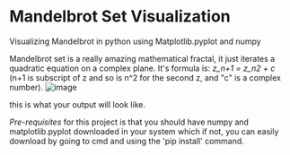 # Mandelbrot Set Visualization
Visualizing Mandelbrot in python using Matplotlib.pyplot and numpy


Mandelbrot set is a really amazing mathematical fractal, it just iterates a quadratic equation on a complex plane. It's
formula is: 
_z_n+1 = z_n2 + c_ (n+1 is subscript of z and so is n^2 for the second z, and "c" is a complex number).
![image](https://github.com/user-attachments/assets/1019d597-b9b8-4291-b653-1e482a01b36f)

this is what your output will look like.

*Pre-requisites* for this project is that you should have numpy and matplotlib.pyplot downloaded in your system which if not, you can easily download by going to cmd and using the 'pip install' command.
